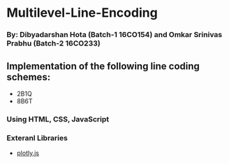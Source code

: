 # Multilevel-Line-Encoding

### By: Dibyadarshan Hota (Batch-1 16CO154) and Omkar Srinivas Prabhu (Batch-2 16CO233)

## Implementation of the following line coding schemes:
* 2B1Q
* 8B6T 

### Using HTML, CSS, JavaScript     

### Exteranl Libraries
* [plotly.js](https://github.com/plotly/plotly.js/)